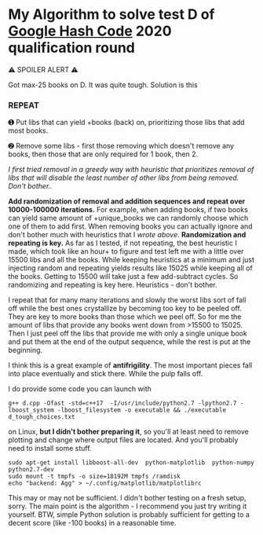 # My Algorithm to solve test D of [Google Hash Code](https://codingcompetitions.withgoogle.com/hashcode) 2020 qualification round
⚠ SPOILER ALERT ⚠

Got max-25 books on D. It was quite tough. 
Solution is this

### REPEAT
➊ Put libs that can yield +books (back) on, prioritizing those libs that add most books.

➋ Remove some libs - first those removing which doesn't remove any books, then those that are only required for 1 book, then 2.

_I first tried removal in a greedy way with heuristic that prioritizes removal of libs that will disable the least number of other libs from being removed. Don't bother.._

__Add randomization of removal and addition sequences and repeat over 10000-100000 iterations.__ For example, when adding books, if two books can yield same amount of +unique_books we can randomly choose which one of them to add first. When removing books you can actually ignore and don't bother much with heuristics that I _wrote above_. __Randomization and repeating is key.__ As far as I tested, if not repeating, the best heuristic I made, which took like an hour+ to figure and test left me with a little over 15500 libs and all the books. While keeping heuristics at a minimum and just injecting random and repeating yields results like 15025 while keeping all of the books. Getting to 15500 will take just a few add-subtract cycles. So randomizing and repeating is key here. Heuristics - don't bother.

I repeat that for many many iterations and slowly the worst libs sort of fall off while the best ones crystallize by becoming too key to be peeled off. They are key to more books than those which we peel off.
So for me the amount of libs that provide any books went down from >15500 to 15025.
Then I just peel off the libs that provide me with only a single unique book and put them at the end of the output sequence, while the rest is put at the beginning.

I think this is a great example of __antifrigility__. The most important pieces fall into place eventually and stick there. While the pulp falls off.



I do provide some code you can launch with

`
g++ d.cpp -Ofast -std=c++17  -I/usr/include/python2.7 -lpython2.7 -lboost_system -lboost_filesystem -o executable &&
./executable d_tough_choices.txt
`

on Linux, __but I didn't bother preparing it__, so you'll at least need to remove plotting and change where output files are located. And you'll probably need to install some stuff. 

```
sudo apt-get install libboost-all-dev  python-matplotlib  python-numpy  python2.7-dev
sudo mount -t tmpfs -o size=18192M tmpfs /ramdisk
echo "backend: Agg" > ~/.config/matplotlib/matplotlibrc
```

This may or may not be sufficient. I didn't bother testing on a fresh setup, sorry.
The main point is the algorithm - I recommend you just try writing it yourself. BTW, simple Python solution is probably sufficient for getting to a decent score (like -100 books) in a reasonable time.
